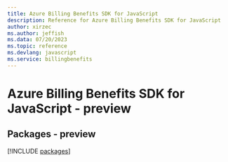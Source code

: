 ```yaml
---
title: Azure Billing Benefits SDK for JavaScript
description: Reference for Azure Billing Benefits SDK for JavaScript
author: xirzec
ms.author: jeffish
ms.data: 07/20/2023
ms.topic: reference
ms.devlang: javascript
ms.service: billingbenefits
---
```

# Azure Billing Benefits SDK for JavaScript - preview
## Packages - preview
[!INCLUDE [packages](billing-benefits-index.md)]